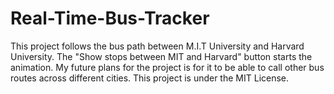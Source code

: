 # Real-Time-Bus-Tracker

This project follows the bus path between M.I.T University and Harvard University. The "Show stops between MIT and Harvard" button starts the animation. My future plans for the project is for it to be able to call other bus routes across different cities. This project is under the MIT License.
